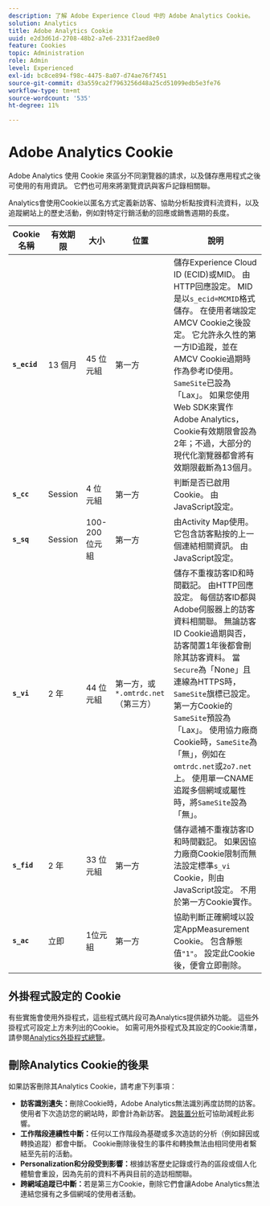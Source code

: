 ```yaml
---
description: 了解 Adobe Experience Cloud 中的 Adobe Analytics Cookie。
solution: Analytics
title: Adobe Analytics Cookie
uuid: e2d3d61d-2708-48b2-a7e6-2331f2aed8e0
feature: Cookies
topic: Administration
role: Admin
level: Experienced
exl-id: bc8ce894-f98c-4475-8a07-d74ae76f7451
source-git-commit: d3a559ca2f7963256d48a25cd51099edb5e3fe76
workflow-type: tm+mt
source-wordcount: '535'
ht-degree: 11%

---
```


# Adobe Analytics Cookie

Adobe Analytics 使用 Cookie 來區分不同瀏覽器的請求，以及儲存應用程式之後可使用的有用資訊。 它們也可用來將瀏覽資訊與客戶記錄相關聯。

Analytics會使用Cookie以匿名方式定義新訪客、協助分析點按資料流資料，以及追蹤網站上的歷史活動，例如對特定行銷活動的回應或銷售週期的長度。

| Cookie 名稱 | 有效期限 | 大小 | 位置 | 說明 |
| --- | --- | --- | --- | --- |
| **`s_ecid`** | 13 個月 | 45 位元組 | 第一方 | 儲存Experience Cloud ID (ECID)或MID。 由HTTP回應設定。 MID是以`s_ecid=MCMID`格式儲存。 在使用者端設定AMCV Cookie之後設定。 它允許永久性的第一方ID追蹤，並在AMCV Cookie過期時作為參考ID使用。 `SameSite`已設為「Lax」。 如果您使用Web SDK來實作Adobe Analytics，Cookie有效期限會設為2年；不過，大部分的現代化瀏覽器都會將有效期限截斷為13個月。 |
| **`s_cc`** | Session | 4 位元組 | 第一方 | 判斷是否已啟用Cookie。 由JavaScript設定。 |
| **`s_sq`** | Session | 100-200位元組 | 第一方 | 由Activity Map使用。 它包含訪客點按的上一個連結相關資訊。 由JavaScript設定。 |
| **`s_vi`** | 2 年 | 44 位元組 | 第一方，或`*.omtrdc.net` （第三方） | 儲存不重複訪客ID和時間戳記。 由HTTP回應設定。 每個訪客ID都與Adobe伺服器上的訪客資料相關聯。 無論訪客ID Cookie過期與否，訪客閒置1年後都會刪除其訪客資料。 當`Secure`為「None」且連線為HTTPS時，`SameSite`旗標已設定。 第一方Cookie的`SameSite`預設為「Lax」。 使用協力廠商Cookie時，`SameSite`為「無」，例如在`omtrdc.net`或`2o7.net`上。 使用單一CNAME追蹤多個網域或屬性時，將`SameSite`設為「無」。 |
| **`s_fid`** | 2 年 | 33 位元組 | 第一方 | 儲存遞補不重複訪客ID和時間戳記。 如果因協力廠商Cookie限制而無法設定標準`s_vi` Cookie，則由JavaScript設定。 不用於第一方Cookie實作。 |
| **`s_ac`** | 立即 | 1位元組 | 第一方 | 協助判斷正確網域以設定AppMeasurement Cookie。 包含靜態值`"1"`。 設定此Cookie後，便會立即刪除。 |

## 外掛程式設定的 Cookie

有些實施會使用外掛程式，這些程式碼片段可為Analytics提供額外功能。 這些外掛程式可設定上方未列出的Cookie。 如需可用外掛程式及其設定的Cookie清單，請參閱[Analytics外掛程式總覽](https://experienceleague.adobe.com/en/docs/analytics/implementation/vars/plugins/impl-plugins)。

## 刪除Analytics Cookie的後果

如果訪客刪除其Analytics Cookie，請考慮下列事項：

* **訪客識別遺失：**&#x200B;刪除Cookie時，Adobe Analytics無法識別再度訪問的訪客。 使用者下次造訪您的網站時，即會計為新訪客。 [跨裝置分析](https://experienceleague.adobe.com/en/docs/analytics/components/cda/overview)可協助減輕此影響。
* **工作階段連續性中斷：**&#x200B;任何以工作階段為基礎或多次造訪的分析（例如歸因或轉換追蹤）都會中斷。 Cookie刪除後發生的事件和轉換無法由相同使用者繫結至先前的活動。
* **Personalization和分段受到影響：**&#x200B;根據訪客歷史記錄或行為的區段或個人化體驗會重設，因為先前的資料不再與目前的造訪相關聯。
* **跨網域追蹤已中斷：**&#x200B;若是第三方Cookie，刪除它們會讓Adobe Analytics無法連結您擁有之多個網域的使用者活動。
